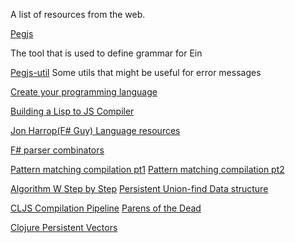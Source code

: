 A list of resources from the web.

[Pegjs](www.pegjs.org)

The tool that is used to define grammar for Ein

[Pegjs-util](https://github.com/rse/pegjs-util)
Some utils that might be useful for error messages


[Create your programming language](http://createyourproglang.com)

[Building a Lisp to JS Compiler](http://honza.ca/2013/05/building-a-lisp-to-javascript-compiler)

[Jon Harrop(F# Guy) Language resources](https://groups.google.com/forum/#!topic/pragmatic-functional-programming-research/bPDhMEwyWYU)

[F# parser combinators](https://fsharpforfunandprofit.com/posts/understanding-parser-combinators/)

[Pattern matching compilation pt1](http://semantic-domain.blogspot.co.uk/2012/08/pattern-compilation-made-easy.html)
[Pattern matching compilation pt2](http://semantic-domain.blogspot.co.uk/2012/08/an-ml-implementation-of-match.html)

[Algorithm W Step by Step](https://github.com/wh5a/Algorithm-W-Step-By-Step)
[Persistent Union-find Data structure](https://www.lri.fr/~filliatr/ftp/publis/puf-wml07.pdf)

[CLJS Compilation Pipeline](http://blog.fogus.me/2012/04/25/the-clojurescript-compilation-pipeline/)
[Parens of the Dead](http://www.parens-of-the-dead.com/)

[Clojure Persistent Vectors](http://hypirion.com/musings/understanding-persistent-vector-pt-1)
